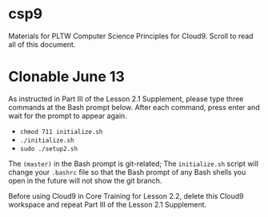 # csp9
Materials for PLTW Computer Science Principles for Cloud9. Scroll to read all of this document. 
# Clonable June 13

As instructed in Part III of the Lesson 2.1 Supplement, please type three commands at the Bash prompt below. After each command, press enter and wait for the prompt to appear again.

 * `chmod 711 initialize.sh`
 * `./initialize.sh`
 * `sudo ./setup2.sh`

The `(master)` in the Bash prompt is git-related; The `initialize.sh` script will change your `.bashrc` file so that the Bash prompt of any Bash shells you open in the future will not show the git branch. 

Before using Cloud9 in Core Training for Lesson 2.2, delete this Cloud9 workspace and repeat Part III of the Lesson 2.1 Supplement.
